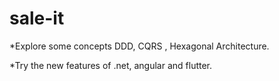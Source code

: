 # sale-it
 *Explore some concepts DDD, CQRS , Hexagonal Architecture.
 
 *Try the new features of .net, angular and flutter.
